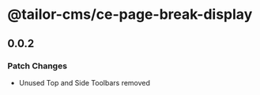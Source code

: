 # @tailor-cms/ce-page-break-display

## 0.0.2

### Patch Changes

- Unused Top and Side Toolbars removed
